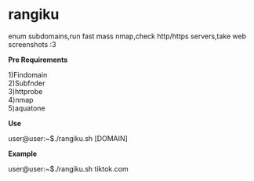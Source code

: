 # rangiku

enum subdomains,run fast mass nmap,check http/https servers,take web screenshots :3

<b>Pre Requirements</b>

1)Findomain<br>
2)Subfnder<br>
3)httprobe<br>
4)nmap<br>
5)aquatone<br>

<b>Use</b>

user@user:~$./rangiku.sh [DOMAIN]

<b>Example</b>

user@user:~$./rangiku.sh tiktok.com
